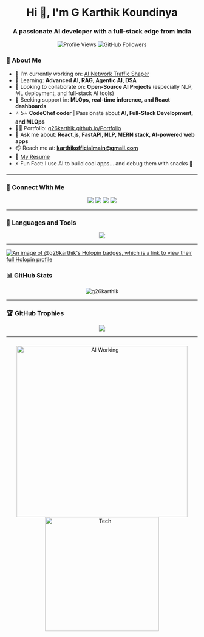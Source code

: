 <h1 align="center">Hi 👋, I'm G Karthik Koundinya</h1>
<h3 align="center">A passionate AI developer with a full-stack edge from India</h3>


<p align="center">
  <img src="https://komarev.com/ghpvc/?username=g26karthik&label=Profile%20views&color=0e75b6&style=flat&label=Profile+Views" alt="Profile Views" />
  <img src="https://img.shields.io/github/followers/g26karthik?label=Follow&style=social" alt="GitHub Followers" />
</p>

### 🚀 About Me
- 🔭 I’m currently working on: [AI Network Traffic Shaper](https://github.com/G26karthik/AI-Network-Traffic-Shaper)  
- 🌱 Learning: **Advanced AI, RAG, Agentic AI, DSA**  
- 👯 Looking to collaborate on: **Open-Source AI Projects** (especially NLP, ML deployment, and full-stack AI tools)  
- 🤝 Seeking support in: **MLOps, real-time inference, and React dashboards**
- ⭐ 5⭐ **CodeChef coder** | Passionate about **AI, Full-Stack Development, and MLOps**  
- 👨‍💻 Portfolio: [g26karthik.github.io/Portfolio](https://g26karthik.github.io/Portfolio/)  
- 💬 Ask me about: **React.js, FastAPI, NLP, MERN stack, AI-powered web apps**  
- 📫 Reach me at: **karthikofficialmain@gmail.com**  
- 📄 [My Resume](https://drive.google.com/file/d/1ZmHw_VEqbLEjkRctNnLR2BfpRsA4uqSv/view?usp=sharing)  
- ⚡ Fun Fact: I use AI to build cool apps... and debug them with snacks 🍪  
---

### 🤝 Connect With Me

<p align="center">
  <a href="https://linkedin.com/in/g-karthik26" target="_blank"><img src="https://img.shields.io/badge/LinkedIn-0A66C2?style=for-the-badge&logo=linkedin&logoColor=white"/></a>
  <a href="https://kaggle.com/gkarthikkoundinya" target="_blank"><img src="https://img.shields.io/badge/Kaggle-20BEFF?style=for-the-badge&logo=kaggle&logoColor=white"/></a>
  <a href="https://www.hackerrank.com/g26karthik" target="_blank"><img src="https://img.shields.io/badge/Hackerrank-2EC866?style=for-the-badge&logo=HackerRank&logoColor=white"/></a>
  <a href="https://leetcode.com/g26karthik/" target="_blank"><img src="https://img.shields.io/badge/LeetCode-FFA116?style=for-the-badge&logo=leetcode&logoColor=black"/></a>
</p>

---

### 🧠 Languages and Tools

<p align="center">
  <img src="https://skillicons.dev/icons?i=python,java,js,react,nextjs,tailwind,html,css,fastapi,nodejs,flask,django,mongodb,mysql,postgresql,git,linux,github,tensorflow,pytorch,scikitlearn" />
</p>

---

[![An image of @g26karthik's Holopin badges, which is a link to view their full Holopin profile](https://holopin.me/g26karthik)](https://holopin.io/@g26karthik)

### 📊 GitHub Stats

<p align="center">
  <img src="https://github-readme-stats.vercel.app/api?username=g26karthik&theme=radical&show_icons=true&locale=en" alt="g26karthik" />
</p>

---

### 🏆 GitHub Trophies

<p align="center">
  <img src="https://github-profile-trophy.vercel.app/?username=g26karthik&theme=darkhub&margin-w=15&no-frame=true&column=7" />
</p>

---

###

<p align="center">
  <img src="https://media.giphy.com/media/qgQUggAC3Pfv687qPC/giphy.gif" width="450" alt="AI Working" />
  <img src="https://media.giphy.com/media/RbDKaczqWovIugyJmW/giphy.gif" width="300" alt="Tech" />
</p>
